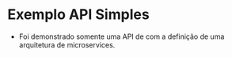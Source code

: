 # Exemplo API Simples

- Foi demonstrado somente uma API de com a definição de uma arquitetura de microservices.